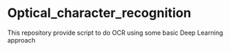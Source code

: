 # Optical_character_recognition
This repository provide script to do OCR using some basic Deep Learning approach
